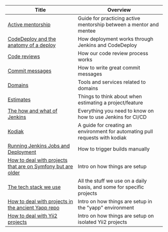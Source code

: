 <!-- prettier-ignore-start -->
<!-- start_toc -->
| Title | Overview |
|---|---|
| [Active mentorship](/playbooks/active-mentorship.md#readme) | Guide for practicing active mentorship between a mentor and mentee |
| [CodeDeploy and the anatomy of a deploy](/playbooks/anatomy-of-a-deploy.md#readme) | How deployment works through Jenkins and CodeDeploy |
| [Code reviews](/playbooks/code-review.md#readme) | How our code review process works |
| [Commit messages](/playbooks/commit-messages.md#readme) | How to write great commit messages |
| [Domains](/playbooks/domains.md#readme) | Tools and services related to domains |
| [Estimates](/playbooks/estimates.md#readme) | Things to think about when estimating a project/feature |
| [The how and what of Jenkins](/playbooks/jenkins.md#readme) | Everything you need to know on how to use Jenkins for CI/CD |
| [Kodiak](/playbooks/kodiak.md#readme) | A guide for creating an environment for automating pull requests with kodiak |
| [Running Jenkins Jobs and Deployment](/playbooks/running-jenkins-jobs.md#readme) | How to trigger builds manually |
| [How to deal with projects that are on Symfony but are older](/playbooks/symfony.md#readme) | Intro on how things are setup |
| [The tech stack we use](/playbooks/technology.md#readme) | All the stuff we use on a daily basis, and some for specific projects |
| [How to deal with projects in the ancient Yapp repo](/playbooks/yapp.md#readme) | Intro on how things are setup in the "yapp" environment |
| [How to deal with Yii2 projects](/playbooks/yii2.md#readme) | Intro on how things are setup on isolated Yii2 projects |
<!-- end_toc -->
<!-- prettier-ignore-end -->

